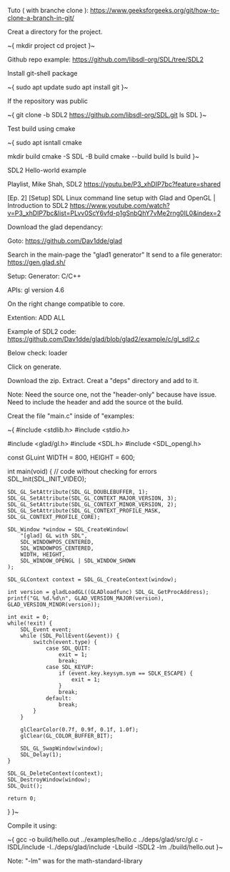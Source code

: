 
Tuto ( with branche clone ):
https://www.geeksforgeeks.org/git/how-to-clone-a-branch-in-git/

Creat a directory for the project.

~{
mkdir project
cd project
}~

Github repo example:
https://github.com/libsdl-org/SDL/tree/SDL2

Install git-shell package

~{
sudo apt update
sudo apt install git
}~

If the repository was public

~{
git clone -b SDL2 https://github.com/libsdl-org/SDL.git
ls SDL
}~

Test build using cmake

~{
sudo apt isntall cmake

mkdir build
cmake -S SDL -B build
cmake --build build
ls build
}~

SDL2 Hello-world example

Playlist, Mike Shah, SDL2
https://youtu.be/P3_xhDIP7bc?feature=shared

[Ep. 2] [Setup] SDL Linux command line setup with Glad and OpenGL | Introduction to SDL2
https://www.youtube.com/watch?v=P3_xhDIP7bc&list=PLvv0ScY6vfd-p1gSnbQhY7vMe2rng0IL0&index=2

Download the glad dependancy:

Goto:
    https://github.com/Dav1dde/glad

Search in the main-page the "glad1 generator"
It send to a file generator:
    https://gen.glad.sh/

Setup:
    Generator: C/C++

APIs:
    gl version 4.6

On the right change compatible to core.

Extention:
    ADD ALL

Example of SDL2 code:
    https://github.com/Dav1dde/glad/blob/glad2/example/c/gl_sdl2.c

Below check:
    loader

Click on generate.

Download the zip.
Extract.
Creat a "deps" directory and add to it.

Note:
    Need the source one, not the "header-only"
    because have issue.
    Need to include the header and add the source ot the build.

Creat the file "main.c" inside of "examples:

~{
#include <stdlib.h>
#include <stdio.h>

#include <glad/gl.h>
#include <SDL.h>
#include <SDL_opengl.h>


const GLuint WIDTH = 800, HEIGHT = 600;

int main(void) {
    // code without checking for errors
    SDL_Init(SDL_INIT_VIDEO);

    SDL_GL_SetAttribute(SDL_GL_DOUBLEBUFFER, 1);
    SDL_GL_SetAttribute(SDL_GL_CONTEXT_MAJOR_VERSION, 3);
    SDL_GL_SetAttribute(SDL_GL_CONTEXT_MINOR_VERSION, 2);
    SDL_GL_SetAttribute(SDL_GL_CONTEXT_PROFILE_MASK, SDL_GL_CONTEXT_PROFILE_CORE);

    SDL_Window *window = SDL_CreateWindow(
        "[glad] GL with SDL",
        SDL_WINDOWPOS_CENTERED,
        SDL_WINDOWPOS_CENTERED,
        WIDTH, HEIGHT,
        SDL_WINDOW_OPENGL | SDL_WINDOW_SHOWN
    );

    SDL_GLContext context = SDL_GL_CreateContext(window);

    int version = gladLoadGL((GLADloadfunc) SDL_GL_GetProcAddress);
    printf("GL %d.%d\n", GLAD_VERSION_MAJOR(version), GLAD_VERSION_MINOR(version));

    int exit = 0;
    while(!exit) {
        SDL_Event event;
        while (SDL_PollEvent(&event)) {
            switch(event.type) {
                case SDL_QUIT:
                    exit = 1;
                    break;
                case SDL_KEYUP:
                    if (event.key.keysym.sym == SDLK_ESCAPE) {
                        exit = 1;
                    }
                    break;
                default:
                    break;
            }
        }

        glClearColor(0.7f, 0.9f, 0.1f, 1.0f);
        glClear(GL_COLOR_BUFFER_BIT);

        SDL_GL_SwapWindow(window);
        SDL_Delay(1);
    }

    SDL_GL_DeleteContext(context);
    SDL_DestroyWindow(window);
    SDL_Quit();

    return 0;
}
}~

Compile it using:

~{
gcc -o build/hello.out ../examples/hello.c ../deps/glad/src/gl.c -ISDL/include -I../deps/glad/include -Lbuild -lSDL2 -lm
./build/hello.out
}~

Note:
    "-lm" was for the math-standard-library


